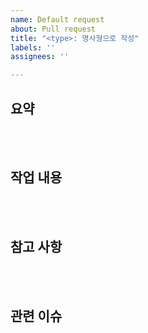 ```yaml
---
name: Default request
about: Pull request  
title: "<type>: 명사형으로 작성"
labels: ''
assignees: ''

---  
```


## 요약  

  
  
<br><br>
## 작업 내용  

  
  
<br><br>
## 참고 사항  

  
  
<br><br>
## 관련 이슈  
  
  
  
<br><br>

